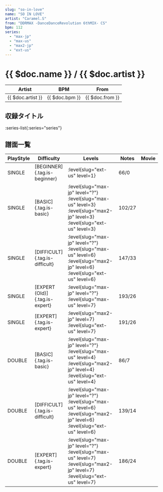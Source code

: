 ```yaml
---
slug: "so-in-love"
name: "SO IN LOVE"
artist: "Caramel.S"
from: "DDRMAX -DanceDanceRevolution 6thMIX- CS"
bpm: 112
series:
  - "max-jp"
  - "max-us"
  - "max2-jp"
  - "ext-us"
---
```


# {{ $doc.name }} / {{ $doc.artist }}

|Artist|BPM|From|
|------|---|----|
|{{ $doc.artist }}|{{ $doc.bpm }}|{{ $doc.from }}|

## 収録タイトル

:series-list{:series="series"}

## 譜面一覧

|PlayStyle|Difficulty|Levels|Notes|Movie|
|---------|----------|------|-----|-----|
|SINGLE|[BEGINNER]{.tag.is-beginner}|<div class="field is-grouped is-grouped-multiline">:level{slug="ext-us" level=1}</div>|66/0||
|SINGLE|[BASIC]{.tag.is-basic}|<div class="field is-grouped is-grouped-multiline">:level{slug="max-jp" level="?"} :level{slug="max-us" level=3} :level{slug="max2-jp" level=3} :level{slug="ext-us" level=3}</div>|102/27||
|SINGLE|[DIFFICULT]{.tag.is-difficult}|<div class="field is-grouped is-grouped-multiline">:level{slug="max-jp" level="?"} :level{slug="max-us" level=6} :level{slug="max2-jp" level=6} :level{slug="ext-us" level=6}</div>|147/33||
|SINGLE|[EXPERT (Old)]{.tag.is-expert}|<div class="field is-grouped is-grouped-multiline">:level{slug="max-jp" level="?"} :level{slug="max-us" level=7}</div>|193/26||
|SINGLE|[EXPERT]{.tag.is-expert}|<div class="field is-grouped is-grouped-multiline">:level{slug="max2-jp" level=7} :level{slug="ext-us" level=7}</div>|191/26||
|DOUBLE|[BASIC]{.tag.is-basic}|<div class="field is-grouped is-grouped-multiline">:level{slug="max-jp" level="?"} :level{slug="max-us" level=4} :level{slug="max2-jp" level=4} :level{slug="ext-us" level=4}</div>|86/7||
|DOUBLE|[DIFFICULT]{.tag.is-difficult}|<div class="field is-grouped is-grouped-multiline">:level{slug="max-jp" level="?"} :level{slug="max-us" level=6} :level{slug="max2-jp" level=6} :level{slug="ext-us" level=6}</div>|139/14||
|DOUBLE|[EXPERT]{.tag.is-expert}|<div class="field is-grouped is-grouped-multiline">:level{slug="max-jp" level="?"} :level{slug="max-us" level=7} :level{slug="max2-jp" level=7} :level{slug="ext-us" level=7}</div>|186/24||
